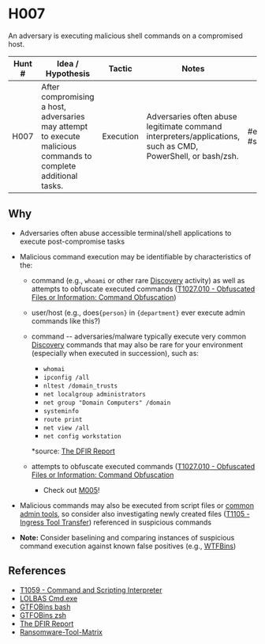 # H007
An adversary is executing malicious shell commands on a compromised host.

| Hunt # | Idea / Hypothesis                                                                 | Tactic           | Notes                                   | Tags                                   | Submitter   |
|--------------|----------------------------------------------------------------------------|------------------|-----------------------------------------|----------------------------------------|----------------------------------------|
| H007    | After compromising a host, adversaries may attempt to execute malicious commands to complete additional tasks. | Execution | Adversaries often abuse legitimate command interpreters/applications, such as CMD, PowerShell, or bash/zsh. | #execution #sus | [Jamie Williams](https://x.com/jamieantisocial) |

## Why

- Adversaries often abuse accessible terminal/shell applications to execute post-compromise tasks
- Malicious command execution may be identifiable by characteristics of the:
  - command (e.g., `whoami` or other rare [Discovery](https://attack.mitre.org/tactics/TA0007/) activity) as well as attempts to obfuscate executed commands ([T1027.010 - Obfuscated Files or Information: Command Obfuscation](https://attack.mitre.org/techniques/T1027/010/))
  - user/host (e.g., does`{person}` in `{department}` ever execute admin commands like this?)
  - command -- adversaries/malware typically execute very common [Discovery](https://attack.mitre.org/tactics/TA0007/) commands that may also be rare for your environment (especially when executed in succession), such as:
      - `whomai`
      - `ipconfig /all`
      - `nltest /domain_trusts`
      - `net localgroup administrators`
      - `net group "Domain Computers" /domain`
      - `systeminfo`
      - `route print`
      - `net view /all`
      - `net config workstation`

      *source: [The DFIR Report](https://thedfirreport.com/)
  - attempts to obfuscate executed commands ([T1027.010 - Obfuscated Files or Information: Command Obfuscation](https://attack.mitre.org/techniques/T1027/010/)
      - Check out [M005](https://github.com/triw0lf/THOR/blob/main/Hunts/Model-Assisted/M005.md)!

- Malicious commands may also be executed from script files or [common admin tools](https://github.com/BushidoUK/Ransomware-Tool-Matrix/blob/main/Tools/DiscoveryEnum.md), so consider also investigating newly created files ([T1105 - Ingress Tool Transfer](https://attack.mitre.org/techniques/T1105/)) referenced in suspicious commands
- **Note:** Consider baselining and comparing instances of suspicious command execution against known false positives (e.g., [WTFBins](https://wtfbins.wtf/))


## References

- [T1059 - Command and Scripting Interpreter](https://attack.mitre.org/techniques/T1059/)
- [LOLBAS Cmd.exe](https://lolbas-project.github.io/lolbas/Binaries/Cmd/)
- [GTFOBins bash](https://gtfobins.github.io/gtfobins/bash/)
- [GTFOBins zsh](https://gtfobins.github.io/gtfobins/zsh/)
- [The DFIR Report](https://thedfirreport.com/)
- [Ransomware-Tool-Matrix](https://github.com/BushidoUK/Ransomware-Tool-Matrix)
